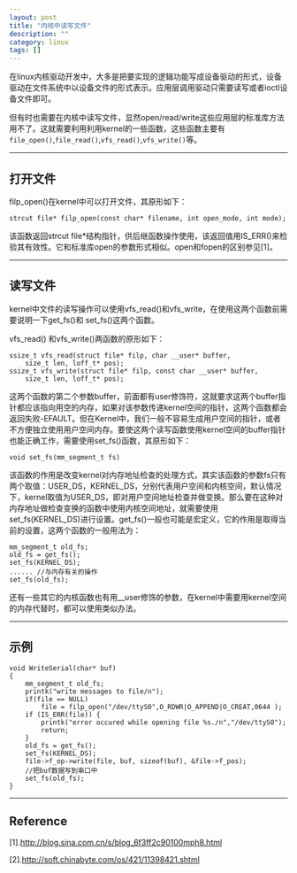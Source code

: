 ```yaml
---
layout: post
title: "内核中读写文件"
description: ""
category: linux
tags: []
---
```


在linux内核驱动开发中，大多是把要实现的逻辑功能写成设备驱动的形式，设备驱动在文件系统中以设备文件的形式表示。应用层调用驱动只需要读写或者ioctl设备文件即可。

但有时也需要在内核中读写文件，显然open/read/write这些应用层的标准库方法用不了。这就需要利用利用kernel的一些函数，这些函数主要有`file_open()`,`file_read()`,`vfs_read()`,`vfs_write()`等。

----------------------------------------

## 打开文件
filp_open()在kernel中可以打开文件，其原形如下：

```strcut file* filp_open(const char* filename, int open_mode, int mode);```

该函数返回strcut file*结构指针，供后继函数操作使用，该返回值用IS_ERR()来检验其有效性。它和标准库open的参数形式相似。open和fopen的区别参见[1]。

--------------------------------------------------

## 读写文件
kernel中文件的读写操作可以使用vfs\_read()和vfs\_write，在使用这两个函数前需要说明一下get\_fs()和 set_fs()这两个函数。

vfs\_read() 和vfs_write()两函数的原形如下：

```
ssize_t vfs_read(struct file* filp, char __user* buffer, 
    size_t len, loff_t* pos);
ssize_t vfs_write(struct file* filp, const char __user* buffer,
    size_t len, loff_t* pos);
```
这两个函数的第二个参数buffer，前面都有user修饰符，这就要求这两个buffer指针都应该指向用空的内存，如果对该参数传递kernel空间的指针，这两个函数都会返回失败-EFAULT。但在Kernel中，我们一般不容易生成用户空间的指针，或者不方便独立使用用户空间内存。要使这两个读写函数使用kernel空间的buffer指针也能正确工作，需要使用set_fs()函数，其原形如下：

`void set_fs(mm_segment_t fs)`

该函数的作用是改变kernel对内存地址检查的处理方式，其实该函数的参数fs只有两个取值：USER\_DS，KERNEL\_DS，分别代表用户空间和内核空间，默认情况下，kernel取值为USER\_DS，即对用户空间地址检查并做变换。那么要在这种对内存地址做检查变换的函数中使用内核空间地址，就需要使用set\_fs(KERNEL\_DS)进行设置。get_fs()一般也可能是宏定义，它的作用是取得当前的设置，这两个函数的一般用法为：

```
mm_segment_t old_fs;
old_fs = get_fs();
set_fs(KERNEL_DS);
...... //与内存有关的操作
set_fs(old_fs);
```
还有一些其它的内核函数也有用__user修饰的参数，在kernel中需要用kernel空间的内存代替时，都可以使用类似办法。

---------------------------------------------------
## 示例

```
void WriteSerial(char* buf)
{
    mm_segment_t old_fs;
    printk("write messages to file/n");
    if(file == NULL)
        file = filp_open("/dev/ttyS0",O_RDWR|O_APPEND|O_CREAT,0644 );
    if (IS_ERR(file)) {
        printk("error occured while opening file %s./n","/dev/ttyS0");
        return;
    }
    old_fs = get_fs();
    set_fs(KERNEL_DS);
    file->f_op->write(file, buf, sizeof(buf), &file->f_pos);
    //把buf数据写到串口中
    set_fs(old_fs);
}
```

----------------------------------------------------

## Reference
[1].http://blog.sina.com.cn/s/blog_6f3ff2c90100mph8.html

[2].http://soft.chinabyte.com/os/421/11398421.shtml

